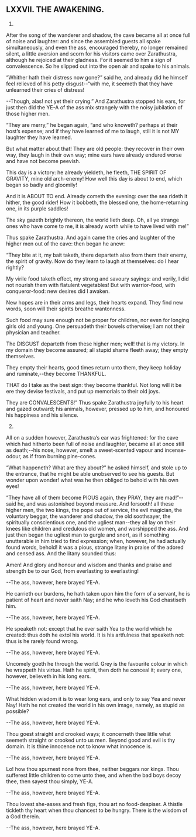 ## LXXVII. THE AWAKENING.

1.

After the song of the wanderer and shadow, the cave became all at once
full of noise and laughter: and since the assembled guests all spake
simultaneously, and even the ass, encouraged thereby, no longer
remained silent, a little aversion and scorn for his visitors came over
Zarathustra, although he rejoiced at their gladness. For it seemed to
him a sign of convalescence. So he slipped out into the open air and
spake to his animals.

“Whither hath their distress now gone?” said he, and already did he
himself feel relieved of his petty disgust--“with me, it seemeth that
they have unlearned their cries of distress!

--Though, alas! not yet their crying.” And Zarathustra stopped his
ears, for just then did the YE-A of the ass mix strangely with the noisy
jubilation of those higher men.

“They are merry,” he began again, “and who knoweth? perhaps at their
host’s expense; and if they have learned of me to laugh, still it is not
MY laughter they have learned.

But what matter about that! They are old people: they recover in their
own way, they laugh in their own way; mine ears have already endured
worse and have not become peevish.

This day is a victory: he already yieldeth, he fleeth, THE SPIRIT OF
GRAVITY, mine old arch-enemy! How well this day is about to end, which
began so badly and gloomily!

And it is ABOUT TO end. Already cometh the evening: over the sea
rideth it hither, the good rider! How it bobbeth, the blessed one, the
home-returning one, in its purple saddles!

The sky gazeth brightly thereon, the world lieth deep. Oh, all ye
strange ones who have come to me, it is already worth while to have
lived with me!”

Thus spake Zarathustra. And again came the cries and laughter of the
higher men out of the cave: then began he anew:

“They bite at it, my bait taketh, there departeth also from them their
enemy, the spirit of gravity. Now do they learn to laugh at themselves:
do I hear rightly?

My virile food taketh effect, my strong and savoury sayings: and verily,
I did not nourish them with flatulent vegetables! But with warrior-food,
with conqueror-food: new desires did I awaken.

New hopes are in their arms and legs, their hearts expand. They find new
words, soon will their spirits breathe wantonness.

Such food may sure enough not be proper for children, nor even for
longing girls old and young. One persuadeth their bowels otherwise; I am
not their physician and teacher.

The DISGUST departeth from these higher men; well! that is my victory.
In my domain they become assured; all stupid shame fleeth away; they
empty themselves.

They empty their hearts, good times return unto them, they keep holiday
and ruminate,--they become THANKFUL.

THAT do I take as the best sign: they become thankful. Not long will it
be ere they devise festivals, and put up memorials to their old joys.

They are CONVALESCENTS!” Thus spake Zarathustra joyfully to his heart
and gazed outward; his animals, however, pressed up to him, and honoured
his happiness and his silence.

2.

All on a sudden however, Zarathustra’s ear was frightened: for the cave
which had hitherto been full of noise and laughter, became all at once
still as death;--his nose, however, smelt a sweet-scented vapour and
incense-odour, as if from burning pine-cones.

“What happeneth? What are they about?” he asked himself, and stole up
to the entrance, that he might be able unobserved to see his guests.
But wonder upon wonder! what was he then obliged to behold with his own
eyes!

“They have all of them become PIOUS again, they PRAY, they are
mad!”--said he, and was astonished beyond measure. And forsooth! all
these higher men, the two kings, the pope out of service, the evil
magician, the voluntary beggar, the wanderer and shadow, the old
soothsayer, the spiritually conscientious one, and the ugliest man--they
all lay on their knees like children and credulous old women, and
worshipped the ass. And just then began the ugliest man to gurgle and
snort, as if something unutterable in him tried to find expression;
when, however, he had actually found words, behold! it was a pious,
strange litany in praise of the adored and censed ass. And the litany
sounded thus:

Amen! And glory and honour and wisdom and thanks and praise and strength
be to our God, from everlasting to everlasting!

--The ass, however, here brayed YE-A.

He carrieth our burdens, he hath taken upon him the form of a servant,
he is patient of heart and never saith Nay; and he who loveth his God
chastiseth him.

--The ass, however, here brayed YE-A.

He speaketh not: except that he ever saith Yea to the world which
he created: thus doth he extol his world. It is his artfulness that
speaketh not: thus is he rarely found wrong.

--The ass, however, here brayed YE-A.

Uncomely goeth he through the world. Grey is the favourite colour in
which he wrappeth his virtue. Hath he spirit, then doth he conceal it;
every one, however, believeth in his long ears.

--The ass, however, here brayed YE-A.

What hidden wisdom it is to wear long ears, and only to say Yea and
never Nay! Hath he not created the world in his own image, namely, as
stupid as possible?

--The ass, however, here brayed YE-A.

Thou goest straight and crooked ways; it concerneth thee little what
seemeth straight or crooked unto us men. Beyond good and evil is thy
domain. It is thine innocence not to know what innocence is.

--The ass, however, here brayed YE-A.

Lo! how thou spurnest none from thee, neither beggars nor kings. Thou
sufferest little children to come unto thee, and when the bad boys decoy
thee, then sayest thou simply, YE-A.

--The ass, however, here brayed YE-A.

Thou lovest she-asses and fresh figs, thou art no food-despiser. A
thistle tickleth thy heart when thou chancest to be hungry. There is the
wisdom of a God therein.

--The ass, however, here brayed YE-A.





